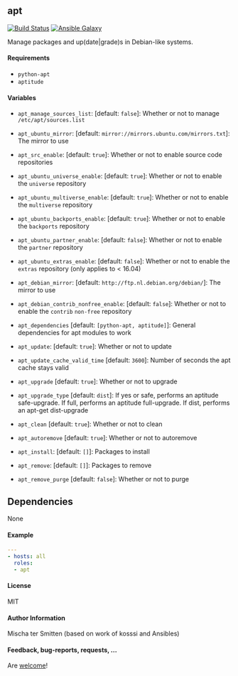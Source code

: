 ## apt

[![Build Status](https://travis-ci.org/Oefenweb/ansible-apt.svg?branch=master)](https://travis-ci.org/Oefenweb/ansible-apt) [![Ansible Galaxy](http://img.shields.io/badge/ansible--galaxy-apt-blue.svg)](https://galaxy.ansible.com/list#/roles/1352)

Manage packages and up(date|grade)s in Debian-like systems.

#### Requirements

* `python-apt`
* `aptitude`

#### Variables

* `apt_manage_sources_list`: [default: `false`]: Whether or not to manage `/etc/apt/sources.list`
* `apt_ubuntu_mirror`: [default: `mirror://mirrors.ubuntu.com/mirrors.txt`]: The mirror to use
* `apt_src_enable`: [default: `true`]: Whether or not to enable source code repositories
* `apt_ubuntu_universe_enable`: [default: `true`]: Whether or not to enable the `universe` repository
* `apt_ubuntu_multiverse_enable`: [default: `true`]: Whether or not to enable the `multiverse` repository
* `apt_ubuntu_backports_enable`: [default: `true`]: Whether or not to enable the `backports` repository
* `apt_ubuntu_partner_enable`: [default: `false`]: Whether or not to enable the `partner` repository
* `apt_ubuntu_extras_enable`: [default: `false`]: Whether or not to enable the `extras` repository (only applies to < 16.04)
* `apt_debian_mirror`: [default: `http://ftp.nl.debian.org/debian/`]: The mirror to use
* `apt_debian_contrib_nonfree_enable`: [default: `false`]: Whether or not to enable the `contrib` `non-free` repository

* `apt_dependencies` [default: `[python-apt, aptitude]`]: General dependencies for apt modules to work
* `apt_update`: [default: `true`]: Whether or not to update
* `apt_update_cache_valid_time` [default: `3600`]: Number of seconds the apt cache stays valid
* `apt_upgrade` [default: `true`]: Whether or not to upgrade
* `apt_upgrade_type` [default: `dist`]: If yes or safe, performs an aptitude safe-upgrade. If full, performs an aptitude full-upgrade. If dist, performs an apt-get dist-upgrade
* `apt_clean` [default: `true`]: Whether or not to clean
* `apt_autoremove` [default: `true`]: Whether or not to autoremove
* `apt_install`: [default: `[]`]: Packages to install
* `apt_remove`: [default: `[]`]: Packages to remove
* `apt_remove_purge` [default: `false`]: Whether or not to purge

## Dependencies

None

#### Example

```yaml
---
- hosts: all
  roles:
  - apt
```

#### License

MIT

#### Author Information

Mischa ter Smitten (based on work of kosssi and Ansibles)

#### Feedback, bug-reports, requests, ...

Are [welcome](https://github.com/Oefenweb/ansible-apt/issues)!
